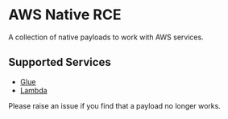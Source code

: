 # AWS Native RCE

A collection of native payloads to work with AWS services.

## Supported Services

* [Glue](Glue.md)
* [Lambda](Lambda.md)

Please raise an issue if you find that a payload no longer works.

